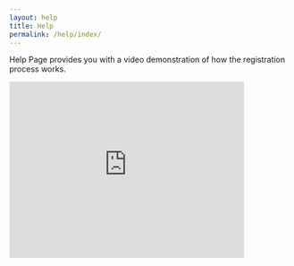 ```yaml
---
layout: help
title: Help
permalink: /help/index/
---
```


Help Page provides you with a video demonstration of how the registration process works.

<iframe width="420" height="315" src="https://www.youtube.com/embed/iWowJBRMtpc&output=embed" frameborder="0" allowfullscreen="allowfullscreen"></iframe>